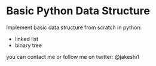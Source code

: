 Basic Python Data Structure 
=====================

Implement basic data structure from scratch in python:
- linked list
- binary tree

you can contact me or follow me on twitter: @jakeshi1
